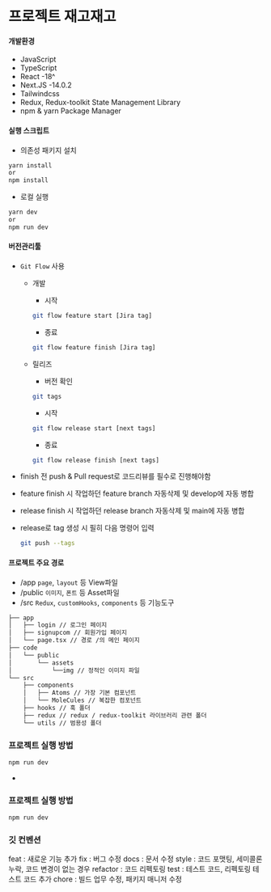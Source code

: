 # 프로젝트 재고재고

#### 개발환경

- JavaScript
- TypeScript
- React -18^
- Next.JS -14.0.2
- Tailwindcss
- Redux, Redux-toolkit State Management Library
- npm & yarn Package Manager

#### 실행 스크립트

- 의존성 패키지 설치

```bash
yarn install
or
npm install
```

- 로컬 실행

```bash
yarn dev
or
npm run dev
```

#### 버전관리툴

- `Git Flow` 사용

  - 개발

    - 시작

    ```bash
    git flow feature start [Jira tag]
    ```

    - 종료

    ```bash
    git flow feature finish [Jira tag]
    ```

  - 릴리즈
    - 버전 확인
    ```bash
    git tags
    ```
    - 시작
    ```bash
    git flow release start [next tags]
    ```
    - 종료
    ```bash
    git flow release finish [next tags]
    ```

- finish 전 push & Pull request로 코드리뷰를 필수로 진행해야함
- feature finish 시 작업하던 feature branch 자동삭제 및 develop에 자동 병합
- release finish 시 작업하던 release branch 자동삭제 및 main에 자동 병합
- release로 tag 생성 시 필히 다음 명령어 입력
  ```bash
  git push --tags
  ```

#### 프로젝트 주요 경로

- /app `page`, `layout` 등 View파일
- /public `이미지`, `폰트` 등 Asset파일
- /src `Redux`, `customHooks`, `components` 등 기능도구

```bash
├── app
│   ├── login // 로그인 페이지
│   ├── signupcom // 회원가입 페이지
│   └── page.tsx // 경로 /의 메인 페이지
├── code
│   └── public
│       └── assets
│           └──img // 정적인 이미지 파일
└── src
    ├── components
    │   ├── Atoms // 가장 기본 컴포넌트
    │   └── MoleCules // 복잡한 컴포넌트
    ├── hooks // 훅 폴더
    ├── redux // redux / redux-toolkit 라이브러리 관련 폴더
    └── utils // 범용성 폴더
```

### 프로젝트 실행 방법

```bash
npm run dev
```

-

### 프로젝트 실행 방법

```bash
npm run dev
```

### 깃 컨벤션

feat : 새로운 기능 추가
fix : 버그 수정
docs : 문서 수정
style : 코드 포맷팅, 세미콜론 누락, 코드 변경이 없는 경우
refactor : 코드 리펙토링
test : 테스트 코드, 리펙토링 테스트 코드 추가
chore : 빌드 업무 수정, 패키지 매니저 수정
